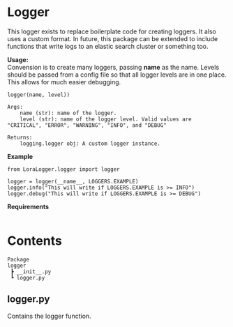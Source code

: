 # Logger
This logger exists to replace boilerplate code for creating loggers. It also uses a custom format.
In future, this package can be extended to include functions that write logs to an elastic search cluster or something too.

**Usage:**  
Convension is to create many loggers, passing __name__ as the name.
Levels should be passed from a config file so that all logger levels are in one place. This allows for much easier debugging.
```
logger(name, level))

Args:
    name (str): name of the logger.
    level (str): name of the logger level. Valid values are "CRITICAL", "ERROR", "WARNING", "INFO", and "DEBUG"

Returns:
    logging.logger obj: A custom logger instance.
```

**Example**
```
from LoraLogger.logger import logger

logger = logger(__name__, LOGGERS.EXAMPLE)
logger.info("This will write if LOGGERS.EXAMPLE is >= INFO")
logger.debug("This will write if LOGGERS.EXAMPLE is >= DEBUG")
```

**Requirements**
```

```


# Contents
```
Package
logger
 ┣ __init__.py
 ┗ logger.py
```

## **logger.py**
Contains the logger function.
